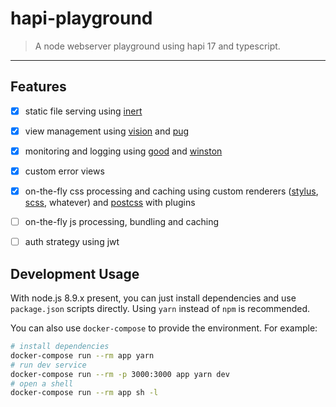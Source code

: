 hapi-playground
=================

> A node webserver playground using hapi 17 and typescript.

---

## Features

  - [x] static file serving using [inert](https://github.com/hapijs/inert)

  - [x] view management using [vision](https://github.com/hapijs/vision)
    and [pug](https://github.com/pugjs/pug)

  - [x] monitoring and logging using [good](https://github.com/hapijs/good)
    and [winston](https://github.com/winstonjs/winston)

  - [x] custom error views

  - [x] on-the-fly css processing and caching using custom renderers
    ([stylus](https://github.com/stylus/stylus),
    [scss](https://github.com/sass/node-sass), whatever)
    and [postcss](https://github.com/postcss/postcss) with plugins
  
  - [ ] on-the-fly js processing, bundling and caching

  - [ ] auth strategy using jwt


## Development Usage

With node.js 8.9.x present, you can just install dependencies and use
`package.json` scripts directly. Using `yarn` instead of `npm` is recommended.

You can also use `docker-compose` to provide the environment. For example:

``` sh
# install dependencies
docker-compose run --rm app yarn
# run dev service
docker-compose run --rm -p 3000:3000 app yarn dev
# open a shell
docker-compose run --rm app sh -l
```
